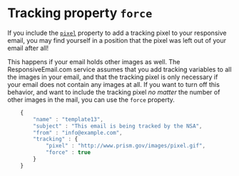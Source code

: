# Tracking property `force`

If you include the <a href="/support/json/property-pixel">`pixel`</a>
property to add a tracking pixel to your responsive email, you may find
yourself in a position that the pixel was left out of your email after all!

This happens if your email holds other images as well. The
ResponsiveEmail.com service assumes that you add tracking variables to
all the images in your email, and that the tracking pixel is only
necessary if your email does not contain any images at all. If you want
to turn off this behavior, and want to include the tracking pixel _no matter_
the number of other images in the mail, you can use the `force` property.


````javascript
    {
        "name" : "template13",
        "subject" : "This email is being tracked by the NSA",
        "from" : "info@example.com",
        "tracking" : {
            "pixel" : "http://www.prism.gov/images/pixel.gif",
            "force" : true
        }
    }
````
